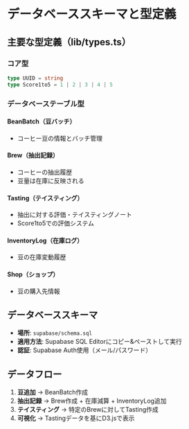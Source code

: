 # データベーススキーマと型定義

## 主要な型定義（lib/types.ts）

### コア型
```typescript
type UUID = string
type Score1to5 = 1 | 2 | 3 | 4 | 5
```

### データベーステーブル型

#### BeanBatch（豆バッチ）
- コーヒー豆の情報とバッチ管理

#### Brew（抽出記録）
- コーヒーの抽出履歴
- 豆量は在庫に反映される

#### Tasting（テイスティング）
- 抽出に対する評価・テイスティングノート
- Score1to5での評価システム

#### InventoryLog（在庫ログ）
- 豆の在庫変動履歴

#### Shop（ショップ）
- 豆の購入先情報

## データベーススキーマ
- **場所**: `supabase/schema.sql`
- **適用方法**: Supabase SQL Editorにコピー&ペーストして実行
- **認証**: Supabase Auth使用（メール/パスワード）

## データフロー
1. **豆追加** → BeanBatch作成
2. **抽出記録** → Brew作成 + 在庫減算 + InventoryLog追加
3. **テイスティング** → 特定のBrewに対してTasting作成
4. **可視化** → Tastingデータを基にD3.jsで表示
